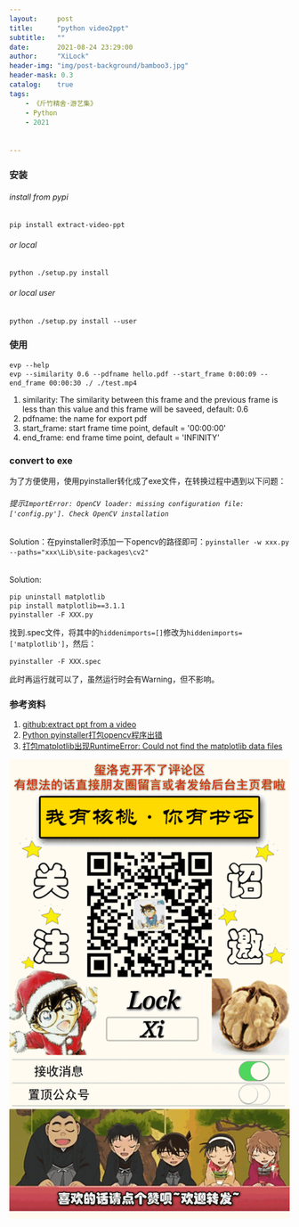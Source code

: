 ```yaml
---
layout:     post
title:      "python video2ppt"
subtitle:   ""
date:       2021-08-24 23:29:00
author:     "XiLock"
header-img: "img/post-background/bamboo3.jpg"
header-mask: 0.3
catalog:    true
tags:
    - 《斤竹精舍·游艺集》
    - Python
    - 2021


---
```


### 安装
###### install from pypi
`pip install extract-video-ppt`

###### or local
`python ./setup.py install`

###### or local user
`python ./setup.py install --user`

### 使用
```
evp --help
evp --similarity 0.6 --pdfname hello.pdf --start_frame 0:00:09 --end_frame 00:00:30 ./ ./test.mp4
```

1. similarity: The similarity between this frame and the previous frame is less than this value and this frame will be saveed, default: 0.6
1. pdfname: the name for export pdf 
1. start_frame: start frame time point, default = '00:00:00'
1. end_frame: end frame time point, default = 'INFINITY'

### convert to exe
为了方便使用，使用pyinstaller转化成了exe文件，在转换过程中遇到以下问题：
###### 提示`ImportError: OpenCV loader: missing configuration file: ['config.py']. Check OpenCV installation`
Solution：在pyinstaller时添加一下opencv的路径即可：`pyinstaller -w xxx.py --paths="xxx\Lib\site-packages\cv2"`
###### 
Solution:
```
pip uninstall matplotlib
pip install matplotlib==3.1.1
pyinstaller -F XXX.py
```
找到.spec文件，将其中的`hiddenimports=[]`修改为`hiddenimports=['matplotlib']`，然后：
```
pyinstaller -F XXX.spec
```
此时再运行就可以了，虽然运行时会有Warning，但不影响。

### 参考资料
1. [github:extract ppt from a video](https://github.com/wudududu/extract-video-ppt)
1. [Python pyinstaller打包opencv程序出错](https://zhuanlan.zhihu.com/p/462208284)
1. [打包matplotlib出现RuntimeError: Could not find the matplotlib data files](https://blog.csdn.net/Iv_zzy/article/details/107916741)

![](/img/wc-tail.GIF)
